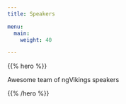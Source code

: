 ```yaml
---
title: Speakers

menu:
  main:
    weight: 40

---
```


{{% hero %}}

Awesome team of ngVikings speakers

{{% /hero %}}


